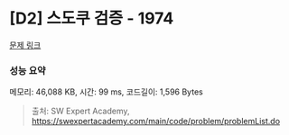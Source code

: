 # [D2] 스도쿠 검증 - 1974 

[문제 링크](https://swexpertacademy.com/main/code/problem/problemDetail.do?contestProbId=AV5Psz16AYEDFAUq) 

### 성능 요약

메모리: 46,088 KB, 시간: 99 ms, 코드길이: 1,596 Bytes



> 출처: SW Expert Academy, https://swexpertacademy.com/main/code/problem/problemList.do